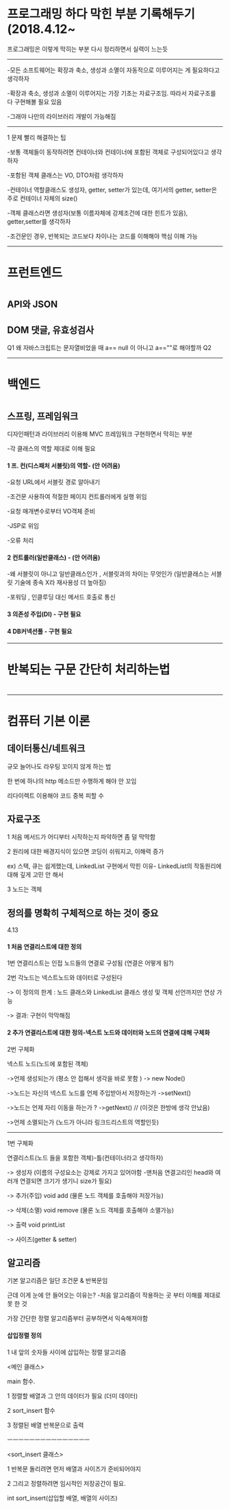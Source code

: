 # 프로그래밍 하다 막힌 부분 기록해두기 (2018.4.12~


프로그래밍은 이렇게 막히는 부분 다시 정리하면서 실력이 느는듯

****

-모든 소프트웨어는 확장과 축소, 생성과 소멸이 자동적으로 이루어지는 게 필요하다고 생각하자

-확장과 축소, 생성과 소멸이 이루어지는 가장 기초는 자료구조임. 따라서 자료구조를 다 구현해볼 필요 있음

-그래야 나만의 라이브러리 개발이 가능해짐


*****

1 문제 빨리 해결하는 팁

-보통 객체들이 동작하려면 컨테이너와 컨테이너에 포함된 객체로 구성되어있다고 생각하자

-포함된 객체 클래스는 VO, DTO처럼 생각하자

-컨테이너 역할클래스도 생성자, getter, setter가 있는데, 여기서의 getter, setter은 주로 컨테이너 자체의 size()

-객체 클래스라면 생성자(보통 이름자체에 강제조건에 대한 힌트가 있음), getter,setter를 생각하자

-조건문인 경우, 반복되는 코드보다 차이나는 코드를 이해해야 핵심 이해 가능




<hr>

<h1> 프런트엔드 <h1>

<h2> API와 JSON </h2>

<h2> DOM 댓글, 유효성검사</h2>


Q1 왜 자바스크립트는 문자열비었을 때 a== null 이 아니고 a==""로 해야할까
Q2 


<hr>

<h1> 백엔드 <h1>

<h2> 스프링, 프레임워크 </h2>

디자인패턴과 라이브러리 이용해 MVC 프레임워크 구현하면서 막히는 부분 

-각 클래스의 역할 제대로 이해 필요

<h4>1 프. 컨(디스패처 서블릿)의 역할- (안 어려움)</h4>

-요청 URL에서 서블릿 경로 알아내기

-조건문 사용하여 적절한 페이지 컨트롤러에게 실행 위임 

-요청 매개변수로부터 VO객체 준비

-JSP로 위임

-오류 처리


<h4>2 컨트롤러(일반클래스) - (안 어려움)</h4>

-왜 서블릿이 아니고 일반클래스인가 , 서블릿과의 차이는 무엇인가 (일반클래스는 서블릿 기술에 종속 X라 재사용성 더 높아짐)

-포워딩 , 인클루딩 대신 메서드 호출로 통신


<h4>3 의존성 주입(DI) - 구현 필요</h4>

<h4>4 DB커넥션풀 - 구현 필요</h4>

<hr>

<h1> 반복되는 구문 간단히 처리하는법 <h1>


<hr>

<h1>컴퓨터 기본 이론 </h1>


<h2>데이터통신/네트워크</h2>

규모 늘어나도 라우팅 꼬이지 않게 하는 법

한 번에 하나의 http 메소드만 수행하게 해야 안 꼬임

리다이렉트 이용해야 코드 중복 피할 수 


<h2>자료구조</h2>

1 처음 메서드가 어디부터 시작하는지 파악하면 좀 덜 막막함

2 원리에 대한 배경지식이 있으면 코딩이 쉬워지고, 이해력 증가

ex) 스택, 큐는 쉽게했는데, LinkedList 구현에서 막힌 이유- LinkedList의 작동원리에 대해 깊게 고민 안 해서

3 노드는 객체 


<h2>정의를 명확히 구체적으로 하는 것이 중요</h2>

4.13 

<h4>1 처음 연결리스트에 대한 정의</h4>

1번 연결리스트는 인접 노드들의 연결로 구성됨 (연결은 어떻게 됨?)

2번 각노드는 넥스트노드와 데이터로 구성된다

-> 이 정의의 한계 : 노드 클래스와 LinkedList 클래스 생성 및 객체 선언까지만 연상 가능

-> 결과: 구현이 막막해짐



<h4>2 추가 연결리스트에 대한 정의-넥스트 노드와 데이터와 노드의 연결에 대해 구체화</h4>

2번 구체화

넥스트 노드(노드에 포함된 객체)

->언제 생성되는가 (평소 안 접해서 생각을 바로 못함 ) -> new Node()

->노드는 자신의 넥스트 노드를 언제 주입받아서 저장하는가 ->setNext()

->노드는 언제 자리 이동을 하는가 ? ->getNext() // (이것은 한방에 생각 안났음)

->언제 소멸되는가 (노드가 아니라 링크드리스트의 역할인듯)

<hr>

1번 구체화

연결리스트(노드 들을 포함한 객체)-틀(컨테이너라고 생각하자)

-> 생성자 (이름의 구성요소는 강제로 가지고 있어야함 -맨처음 연결고리인 head와 여러개 연결되면 크기가 생기니 size가 필요)

-> 추가(주입) void add (물론 노드 객체를 호출해야 저장가능)

-> 삭제(소멸) void remove (물론 노드 객체를 호출해야 소멸가능)

-> 출력 void printList

-> 사이즈(getter & setter)

<h2> 알고리즘 </h2>

기본 알고리즘은 일단 조건문 & 반복문임

근데 이게 눈에 안 들어오는 이유는? -처음 알고리즘이 작용하는 곳 부터 이해를 제대로 못 한 것

가장 간단한 정렬 알고리즘부터 공부하면서 익숙해져야함


<h4> 삽입정렬 정의</h4>

1 내 앞의 숫자들 사이에 삽입하는 정렬 알고리즘


<메인 클래스>

main 함수.

1 정렬할 배열과 그 안의 데이터가 필요 (더미 데이터)

2 sort_insert 함수

3 정렬된 배열 반복문으로 출력

ㅡㅡㅡㅡㅡㅡㅡㅡㅡㅡㅡㅡㅡㅡㅡ

<sort_insert 클래스>

1 반복문 돌리려면 먼저 배열과 사이즈가 준비되어야지

2 그리고 정렬하려면 임시적인 저장공간이 필요.

int sort_insert(삽입할 배열, 배열의 사이즈)

